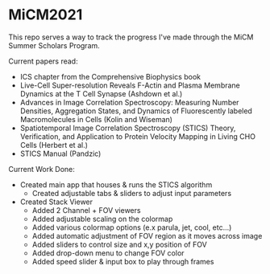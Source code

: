 # MiCM2021

This repo serves a way to track the progress I've made through the MiCM Summer Scholars Program.


Current papers read:
- ICS chapter from the Comprehensive Biophysics book
- Live-Cell Super-resolution Reveals F-Actin and Plasma Membrane Dynamics at the T Cell Synapse (Ashdown et al.)
- Advances in Image Correlation Spectroscopy: Measuring Number Densities, Aggregation States, and Dynamics of Fluorescently labeled Macromolecules in Cells (Kolin and Wiseman)
- Spatiotemporal Image Correlation Spectroscopy (STICS) Theory, Verification, and Application to Protein Velocity Mapping in Living CHO Cells (Herbert et al.)
- STICS Manual (Pandzic)


Current Work Done:
- Created main app that houses & runs the STICS algorithm
  - Created adjustable tabs & sliders to adjust input parameters
- Created Stack Viewer
  - Added 2 Channel + FOV viewers
  - Added adjustable scaling on the colormap
  - Added various colormap options (e.x parula, jet, cool, etc...)
  - Added automatic adjustment of FOV region as it moves across image
  - Added sliders to control size and x,y position of FOV
  - Added drop-down menu to change FOV color
  - Added speed slider & input box to play through frames
